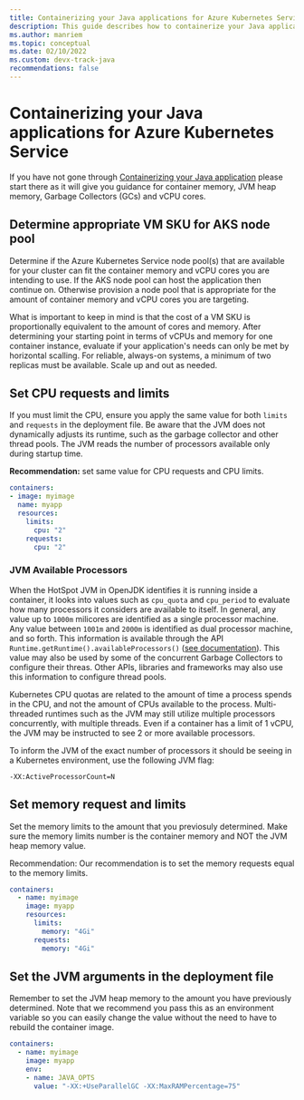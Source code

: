 ```yaml
---
title: Containerizing your Java applications for Azure Kubernetes Service
description: This guide describes how to containerize your Java applications on Azure Kubernetes Service
ms.author: manriem
ms.topic: conceptual
ms.date: 02/10/2022
ms.custom: devx-track-java
recommendations: false
---
```


# Containerizing your Java applications for Azure Kubernetes Service

If you have not gone through [Containerizing your Java application](containers-overview.md) please start there as it will give you guidance for container memory, JVM heap memory, Garbage Collectors (GCs) and vCPU cores.

## Determine appropriate VM SKU for AKS node pool

Determine if the Azure Kubernetes Service node pool(s) that are available for your cluster can fit the container memory and vCPU cores you are intending to use. If the AKS node pool can host the application then continue on. Otherwise provision a node pool that is appropriate for the amount of container memory and vCPU cores you are targeting.

What is important to keep in mind is that the cost of a VM SKU is proportionally equivalent to the amount of cores and memory. After determining your starting point in terms of vCPUs and memory for one container instance, evaluate if your application's needs can only be met by horizontal scalling. For reliable, always-on systems, a minimum of two replicas must be available. Scale up and out as needed.

## Set CPU requests and limits

If you must limit the CPU, ensure you apply the same value for both `limits` and `requests` in the deployment file. Be aware that the JVM does not dynamically adjusts its runtime, such as the garbage collector and other thread pools. The JVM reads the number of processors available only during startup time.

**Recommendation:** set same value for CPU requests and CPU limits.

```yaml
containers:
- image: myimage
  name: myapp
  resources:
    limits:
      cpu: "2"
    requests:
      cpu: "2"
```

### JVM Available Processors

When the HotSpot JVM in OpenJDK identifies it is running inside a container, it looks into values such as `cpu_quota` and `cpu_period` to evaluate how many processors it considers are available to itself. In general, any value up to `1000m` milicores are identified as a single processor machine. Any value between `1001m` and `2000m` is identified as dual processor machine, and so forth. This information is available through the API  `Runtime.getRuntime().availableProcessors()` ([see documentation][javadoc]). This value may also be used by some of the concurrent Garbage Collectors to configure their threas. Other APIs, libraries and frameworks may also use this information to configure thread pools. 

[javadoc]: https://docs.oracle.com/en/java/javase/11/docs/api/java.base/java/lang/Runtime.html#availableProcessors()

Kubernetes CPU quotas are related to the amount of time a process spends in the CPU, and not the amount of CPUs available to the process. Multi-threaded runtimes such as the JVM may still utilize multiple processors concurrently, with multiple threads. Even if a container has a limit of 1 vCPU, the JVM may be instructed to see 2 or more available processors.

To inform the JVM of the exact number of processors it should be seeing in a Kubernetes environment, use the following JVM flag:

```
-XX:ActiveProcessorCount=N
```

## Set memory request and limits

Set the memory limits to the amount that you previosuly determined. Make sure the memory limits number is the container memory and NOT the JVM heap memory value.

Recommendation: Our recommendation is to set the memory requests equal to the memory limits.

```yaml
containers:
  - name: myimage
    image: myapp
    resources:
      limits:
        memory: "4Gi"
      requests:
        memory: "4Gi"
```

## Set the JVM arguments in the deployment file

Remember to set the JVM heap memory to the amount you have previously determined. Note that we recommend you pass this as an environment variable so you can easily change the value without the need to have to rebuild the container image.

```yaml
containers:
  - name: myimage
    image: myapp
    env:
    - name: JAVA_OPTS
      value: "-XX:+UseParallelGC -XX:MaxRAMPercentage=75"
```
